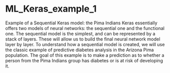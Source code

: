 # ML_Keras_example_1
Example of a Sequential Keras model: the Pima Indians
Keras essentially offers two models of neural networks: the sequential one and the functional one. The sequential model is the simplest, and can be represented by a stack of layers. These will allow us to build the final neural network model layer by layer. To understand how a sequential model is created, we will use the classic example of predictive diabetes analysis in the Arizona Pima population.
The goal of this example is to make a prediction as to whether a person from the Pima Indians group has diabetes or is at risk of developing it.
